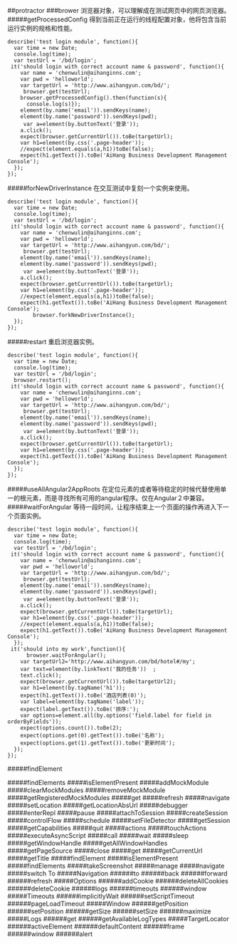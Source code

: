 ##protractor
###brower
浏览器对象，可以理解成在测试网页中的网页浏览器。
#####getProcessedConfig
得到当前正在运行的线程配置对象，他将包含当前运行实例的规格和性能。
```Protractor
describe('test login module', function(){
  var time = new Date;
  console.log(time);
  var testUrl = '/bd/login';
 it('should login with correct account name & password', function(){
    var name = 'chenwulin@aihanginns.com';
    var pwd = 'helloworld';
    var targetUrl = 'http://www.aihangyun.com/bd/';
     browser.get(testUrl);
    browser.getProcessedConfig().then(function(s){
      console.log(s)});
    element(by.name('email')).sendKeys(name);
    element(by.name('password')).sendKeys(pwd);
     var a=element(by.buttonText('登录'));
    a.click();
    expect(browser.getCurrentUrl()).toBe(targetUrl);
    var h1=element(by.css('.page-header'));
    //expect(element.equals(a,h1))toBe(false);
    expect(h1.getText()).toBe('AiHang Business Development Management Console');
  });
});
```
#####forNewDriverInstance
在交互测试中复刻一个实例来使用。
```protractor
describe('test login module', function(){
  var time = new Date;
  console.log(time);
  var testUrl = '/bd/login';
 it('should login with correct account name & password', function(){
    var name = 'chenwulin@aihanginns.com';
    var pwd = 'helloworld';
    var targetUrl = 'http://www.aihangyun.com/bd/';
     browser.get(testUrl);
    element(by.name('email')).sendKeys(name);
    element(by.name('password')).sendKeys(pwd);
     var a=element(by.buttonText('登录'));
    a.click();
    expect(browser.getCurrentUrl()).toBe(targetUrl);
    var h1=element(by.css('.page-header'));
    //expect(element.equals(a,h1))toBe(false);
    expect(h1.getText()).toBe('AiHang Business Development Management Console');
        browser.forkNewDriverInstance();
  });
});
```
#####restart
重启浏览器实例。
```Protractor
describe('test login module', function(){
  var time = new Date;
  console.log(time);
  var testUrl = '/bd/login';
  browser.restart();
 it('should login with correct account name & password', function(){
    var name = 'chenwulin@aihanginns.com';
    var pwd = 'helloworld';
    var targetUrl = 'http://www.aihangyun.com/bd/';
     browser.get(testUrl);
    element(by.name('email')).sendKeys(name);
    element(by.name('password')).sendKeys(pwd);
     var a=element(by.buttonText('登录'));
    a.click();
    expect(browser.getCurrentUrl()).toBe(targetUrl);
    var h1=element(by.css('.page-header'));
    expect(h1.getText()).toBe('AiHang Business Development Management Console');
  });
});
```
#####useAllAngular2AppRoots
在定位元素的或者等待稳定的时候代替使用单一的根元素，而是寻找所有可用的angular程序。仅在Angular２中兼容。
#####waitForAngular
等待一段时间，让程序结束上一个页面的操作再进入下一个页面实例。
```Protractor
describe('test login module', function(){
  var time = new Date;
  console.log(time);
  var testUrl = '/bd/login';
 it('should login with correct account name & password', function(){
    var name = 'chenwulin@aihanginns.com';
    var pwd = 'helloworld';
    var targetUrl = 'http://www.aihangyun.com/bd/';
     browser.get(testUrl);
    element(by.name('email')).sendKeys(name);
    element(by.name('password')).sendKeys(pwd);
     var a=element(by.buttonText('登录'));
    a.click();
    expect(browser.getCurrentUrl()).toBe(targetUrl);
    var h1=element(by.css('.page-header'));
    //expect(element.equals(a,h1))toBe(false);
    expect(h1.getText()).toBe('AiHang Business Development Management Console');
  });
 it('should into my work',function(){
      browser.waitForAngular();
    var targetUrl2='http://www.aihangyun.com/bd/hotel#/my';
    var text=element(by.linkText('我的任务'))  ;
    text.click();
    expect(browser.getCurrentUrl()).toBe(targetUrl2);
    var h1=element(by.tagName('h1'));
    expect(h1.getText()).toBe('酒店列表(0)');
    var label=element(by.tagName('label'));
    expect(label.getText()).toBe('排序:');
    var options=element.all(by.options('field.label for field in orderByFields'));
    expect(options.count()).toBe(2);
    expect(options.get(0).getText()).toBe('名称');
    expect(options.get(1).getText()).toBe('更新时间');
  });
});
```
#####findElement

#####findElements
#####isElementPresent
#####addMockModule
#####clearMockModules
#####removeMockModule
#####getRegisteredMockModules
#####get
#####refresh
#####navigate
#####setLocation
#####getLocationAbsUrl
#####debugger
#####enterRepl
#####pause
#####attachToSession
#####createSession
#####controlFlow
#####schedule
#####setFileDetector
#####getSession
#####getCapabilities
#####quit
#####actions
#####touchActions
#####executeAsyncScript
#####call
#####wait
#####sleep
#####getWindowHandle
#####getAllWindowHandles
#####getPageSource
#####close
#####get
#####getCurrentUrl
#####getTitle
#####findElement
#####isElementPresent
#####findElements
#####takeScreenshot
#####manage
#####navigate
#####switch To
#####Navigation
######to
######back
######forward
######refresh
#####Options
######addCookie
######deleteAllCookies
######deleteCookie
######logs
######timeouts
######window
#####Timeouts
######implicitlyWait
######setScriptTimeout
######pageLoadTimeout
#####Window
######getPosition
######setPosition
######getSize
######setSize
######maximize
#####Logs
######get
######getAvailableLogTypes
#####TargetLocator
######activeElement
######defaultContent
######frame
######window
######alert